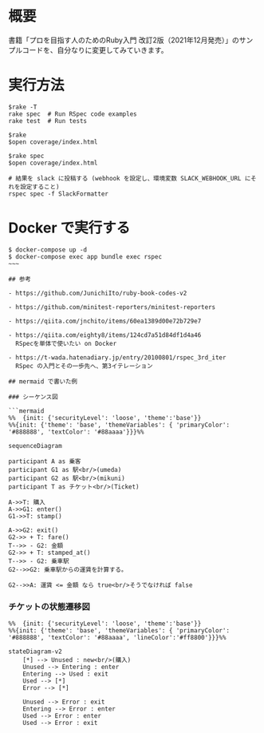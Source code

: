 
# 概要

書籍「プロを目指す人のためのRuby入門 改訂2版（2021年12月発売）」のサンプルコードを、自分なりに変更してみていきます。

# 実行方法

```script
$rake -T
rake spec  # Run RSpec code examples
rake test  # Run tests

$rake
$open coverage/index.html

$rake spec
$open coverage/index.html

# 結果を slack に投稿する (webhook を設定し、環境変数 SLACK_WEBHOOK_URL にそれを設定すること)
rspec spec -f SlackFormatter

```

# Docker で実行する

```script
$ docker-compose up -d
$ docker-compose exec app bundle exec rspec
~~~

## 参考

- https://github.com/JunichiIto/ruby-book-codes-v2

- https://github.com/minitest-reporters/minitest-reporters

- https://qiita.com/jnchito/items/60ea1389d00e72b729e7

- https://qiita.com/eighty8/items/124cd7a51d84df1d4a46
  RSpecを単体で使いたい on Docker

- https://t-wada.hatenadiary.jp/entry/20100801/rspec_3rd_iter
  RSpec の入門とその一歩先へ、第3イテレーション

## mermaid で書いた例

### シーケンス図

```mermaid
%%  {init: {'securityLevel': 'loose', 'theme':'base'}}
%%{init: {'theme': 'base', 'themeVariables': { 'primaryColor': '#888888', 'textColor': '#88aaaa'}}}%%

sequenceDiagram

participant A as 乗客
participant G1 as 駅<br/>(umeda)
participant G2 as 駅<br/>(mikuni)
participant T as チケット<br/>(Ticket)

A->>T: 購入
A->>G1: enter()
G1->>T: stamp()

A->>G2: exit()
G2->> + T: fare()
T-->> - G2: 金額
G2->> + T: stamped_at()
T-->> - G2: 乗車駅
G2-->>G2: 乗車駅からの運賃を計算する。

G2-->>A: 運賃 <= 金額 なら true<br/>そうでなければ false
```

### チケットの状態遷移図

```mermaid
%%  {init: {'securityLevel': 'loose', 'theme':'base'}}
%%{init: {'theme': 'base', 'themeVariables': { 'primaryColor': '#888888', 'textColor': '#88aaaa', 'lineColor':'#ff8800'}}}%%

stateDiagram-v2
    [*] --> Unused : new<br/>(購入)
    Unused --> Entering : enter
    Entering --> Used : exit
    Used --> [*]
    Error --> [*]

    Unused --> Error : exit
    Entering --> Error : enter
    Used --> Error : enter
    Used --> Error : exit
```
